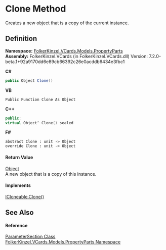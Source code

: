 # Clone Method


Creates a new object that is a copy of the current instance.



## Definition
**Namespace:** <a href="dbd283d2-4531-056c-7d94-281acad42316.md">FolkerKinzel.VCards.Models.PropertyParts</a>  
**Assembly:** FolkerKinzel.VCards (in FolkerKinzel.VCards.dll) Version: 7.2.0-beta.1+92a9170dd6e89cb66392c26e0acddb6434e3fbc1

**C#**
``` C#
public Object Clone()
```
**VB**
``` VB
Public Function Clone As Object
```
**C++**
``` C++
public:
virtual Object^ Clone() sealed
```
**F#**
``` F#
abstract Clone : unit -> Object 
override Clone : unit -> Object 
```



#### Return Value
<a href="https://learn.microsoft.com/dotnet/api/system.object" target="_blank" rel="noopener noreferrer">Object</a>  
A new object that is a copy of this instance.

#### Implements
<a href="https://learn.microsoft.com/dotnet/api/system.icloneable.clone" target="_blank" rel="noopener noreferrer">ICloneable.Clone()</a>  


## See Also


#### Reference
<a href="9ce61c6e-887e-11ed-315e-910e380fb81e.md">ParameterSection Class</a>  
<a href="dbd283d2-4531-056c-7d94-281acad42316.md">FolkerKinzel.VCards.Models.PropertyParts Namespace</a>  
